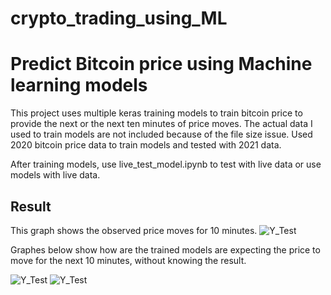 # crypto_trading_using_ML
# Predict Bitcoin price using Machine learning models
This project uses multiple keras training models to train bitcoin price to provide the next or the next ten minutes of price moves.
The actual data I used to train models are not included because of the file size issue.
Used 2020 bitcoin price data to train models and tested with 2021 data.

After training models, use live_test_model.ipynb to test with live data or use models with live data.

## Result
This graph shows the observed price moves for 10 minutes.
![Y_Test](https://github.com/jpyoo/bitcoin-price-models/blob/main/expected.PNG?raw=true "Expected values")

Graphes below show how are the trained models are expecting the price to move for the next 10 minutes, without knowing the result.

![Y_Test](https://github.com/jpyoo/bitcoin-price-models/blob/main/model%201%2C2%2C3.PNG?raw=true "Expected values")
![Y_Test](https://github.com/jpyoo/bitcoin-price-models/blob/main/model%204%2C5.PNG?raw=true "Expected values")

